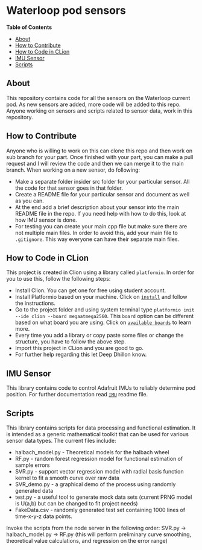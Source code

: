 # Waterloop pod sensors

**Table of Contents**

- [About](#about)
- [How to Contribute](#how-to-contribute)
- [How to Code in CLion](#how-to-code-in-clion)
- [IMU Sensor](#imu-sensor)
- [Scripts](#scripts)

## About
This repository contains code for all the sensors on the Waterloop current pod. As new sensors
are added, more code will be added to this repo. Anyone working on sensors and scripts related
to sensor data, work in this repository.

## How to Contribute
Anyone who is willing to work on this can clone this repo and then work on sub branch for your part.
Once finished with your part, you can make a pull request and I will review the code and then we can
merge it to the main branch. When working on a new sensor, do following:

* Make a separate folder insider src folder for your particular sensor. All the code for that sensor goes in that folder.
* Create a README file for your particular sensor and document as well as you can.
* At the end add a brief description about your sensor into the main README file in the repo. If you need help with
  how to do this, look at how IMU sensor is done.
* For testing you can create your main.cpp file but make sure there are not multiple main files. In order to avoid this,
  add your main file to `.gitignore`. This way everyone can have their separate main files.

## How to Code in CLion
This project is created in Clion using a library called `platformio`. In order for you to use this, follow the following steps:
* Install Clion. You can get one for free using student account.
* Install Platformio based on your machine. Click on [`install`](http://docs.platformio.org/en/latest/installation.html)
  and follow the instructions.
* Go to the project folder and using system terminal type `platformio init --ide clion --board megaatmega2560`. This `board` option
  can be different based on what board you are using. Click on [`available boards`](http://docs.platformio.org/en/latest/platforms/atmelavr.html)
  to learn more.
* Every time you add a library or copy paste some files or change the structure, you have to follow the above
  step.
* Import this project in CLion and you are good to go.
* For further help regarding this let Deep Dhillon know.
  

## IMU Sensor
This library contains code to control Adafruit IMUs to reliably determine pod position. For further
documentation read [`IMU`](https://github.com/teamwaterloop/sensors/tree/master/src/imu/IMU_README.md) readme file.

## Scripts
This library contains scripts for data processing and functional estimation. It is intended as a generic mathematical toolkit that can be used for various sensor data types. The current files include:
* halbach_model.py - Theoretical models for the halbach wheel
* RF.py - random forest regression model for functional estimation of sample errors
* SVR.py - support vector regression model with radial basis function kernel to fit a smooth curve over raw data
* SVR_demo.py - a graphical demo of the process using randomly generated data
* test.py - a useful tool to generate mock data sets (current PRNG model is U(a,b) but can be changed to fit project needs)
* FakeData.csv - randomly generated test set containing 1000 lines of time-x-y-z data points.<br/>

Invoke the scripts from the node server in the following order:
SVR.py -> halbach_model.py -> RF.py (this will perform preliminary curve smoothing, theoretical value calculations, and regression on the error range)
